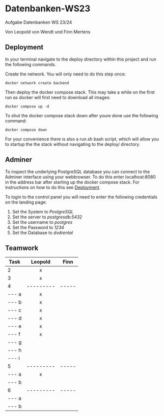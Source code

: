 # Datenbanken-WS23

Aufgabe Datenbanken WS 23/24

Von Leopold von Wendt und Finn Mertens

## Deployment

In your terminal navigate to the deploy directory within this project and run
the following commands.

Create the network. You will only need to do this step once:
```terminal
docker network create backend
```

Then deploy the docker compose stack. This may take a while on the first run as
docker will first need to download all images:
```terminal
docker compose up -d
```

To shut the docker compose stack down after youre done use the following 
command:
```terminal
docker compose down
```
For your convenience there is also a run.sh bash script, which will allow you 
to startup the the stack without navigating to the deploy/ directory.

## Adminer

To inspect the underlying PostgreSQL database you can connect to the Adminer
interface using your webbrowser. To do this enter localhost:8080 in the address
bar after starting up the docker compose stack. For instructions on how to do
this see [Deployment](#Deployment).

To login to the control panel you will need to enter the following credentials
on the landing page:
1. Set the System to _PostgreSQL_
2. Set the server to _postgresdb:5432_
3. Set the username to _postgres_
4. Set the Password to _1234_
5. Set the Database to _dvdrental_ 

## Teamwork

| Task  | Leopold   | Finn  |
| ----- | :-------: | :---: |
| 2     | x         |       |
| 3     | x         |       |
| 4     | --------- | ----- |
| --- a | x         |       |
| --- b | x         |       |
| --- c | x         |       |
| --- d | x         |       |
| --- e | x         |       |
| --- f | x         |       |
| --- g |           |       |
| --- h |           |       |
| --- i |           |       |
| 5     | --------- | ----- |
| --- a | x         |       |
| --- b |           |       |
| 6     | --------- | ----- |
| --- a |           |       |
| --- b |           |       |

